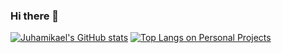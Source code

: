 ### Hi there 👋

[![Juhamikael's GitHub stats](https://github-readme-stats.vercel.app/api?username=juhamikael&show_icons=true&card_width=1&theme=dark)](https://github.com/anuraghazra/github-readme-stats)
[![Top Langs on Personal Projects](https://github-readme-stats.vercel.app/api/top-langs/?username=juhamikael&layout=compact&exclude_repo=WeatherApp,schoolProjects&theme=dark&count_private=true)](https://github.com/anuraghazra/github-readme-stats)

<!--
**juhamikael/juhamikael** is a ✨ _special_ ✨ repository because its `README.md` (this file) appears on your GitHub profile.

Here are some ideas to get you started:

- 🔭 I’m currently working on ...
- 🌱 I’m currently learning ...
- 👯 I’m looking to collaborate on ...
- 🤔 I’m looking for help with ...
- 💬 Ask me about ...
- 📫 How to reach me: ...
- 😄 Pronouns: ...
- ⚡ Fun fact: ...
-->
